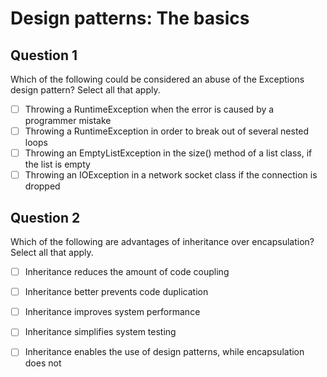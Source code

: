 # Design patterns: The basics

## Question 1
Which of the following could be considered an abuse of the Exceptions design pattern? Select all that apply.
- [ ] Throwing a RuntimeException when the error is caused by a programmer mistake
- [ ] Throwing a RuntimeException in order to break out of several nested loops
- [ ] Throwing an EmptyListException in the size() method of a list class, if the list is empty
- [ ] Throwing an IOException in a network socket class if the connection is dropped

## Question 2
Which of the following are advantages of inheritance over encapsulation? Select all that apply.
- [ ] Inheritance reduces the amount of code coupling
- [ ] Inheritance better prevents code duplication
- [ ] Inheritance improves system performance
- [ ] Inheritance simplifies system testing
- [ ] Inheritance enables the use of design patterns, while encapsulation does not

